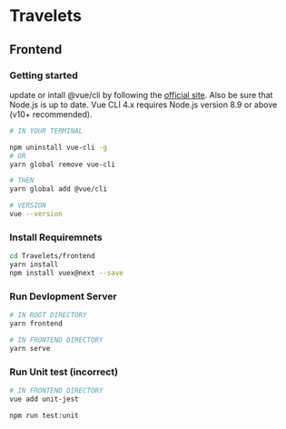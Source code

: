 # Travelets

## Frontend
### Getting started
update or intall @vue/cli by following the [official site](https://cli.vuejs.org/guide/installation.html). Also be sure that Node.js is up to date. Vue CLI 4.x requires Node.js version 8.9 or above (v10+ recommended).

```sh
# IN YOUR TERMINAL

npm uninstall vue-cli -g
# OR
yarn global remove vue-cli

# THEN
yarn global add @vue/cli

# VERSION
vue --version
```

### Install Requiremnets
```bash
cd Travelets/frontend
yarn install
npm install vuex@next --save
```

### Run Devlopment Server
```bash
# IN ROOT DIRECTORY
yarn frontend

# IN FRONTEND DIRECTORY
yarn serve
```
### Run Unit test (incorrect)
```bash
# IN FRONTEND DIRECTORY
vue add unit-jest

npm run test:unit

```